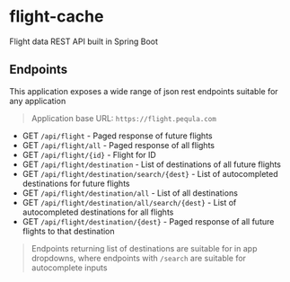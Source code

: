 # flight-cache
Flight data REST API built in Spring Boot

## Endpoints
This application exposes a wide range of json rest endpoints suitable for any application

> Application base URL: `https://flight.pequla.com`

- GET `/api/flight` - Paged response of future flights 
- GET `/api/flight/all` - Paged response of all flights
- GET `/api/flight/{id}` - Flight for ID
- GET `/api/flight/destination` - List of destinations of all future flights
- GET `/api/flight/destination/search/{dest}` - List of autocompleted destinations for future flights
- GET `/api/flight/destination/all` - List of all destinations
- GET `/api/flight/destination/all/search/{dest}` - List of autocompleted destinations for all flights
- GET `/api/flight/destination/{dest}` - Paged response of all future flights to that destination

> Endpoints returning list of destinations are suitable for in app dropdowns, where endpoints with `/search` are suitable for autocomplete inputs
